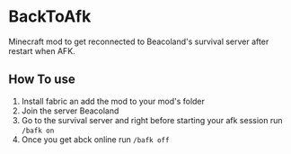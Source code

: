 # BackToAfk
Minecraft mod to get reconnected to Beacoland's survival server after restart when AFK.

## How To use

1. Install fabric an add the mod to your mod's folder 
2. Join the server Beacoland
3. Go to the survival server and right before starting your afk session run `/bafk on`
4. Once you get abck online run `/bafk off`

